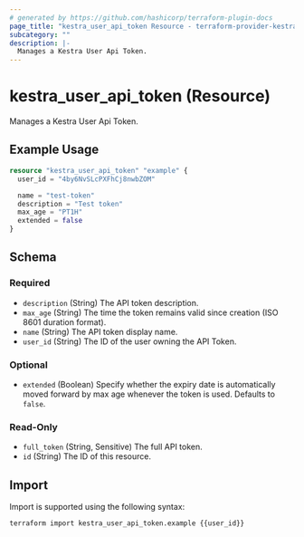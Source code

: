 ```yaml
---
# generated by https://github.com/hashicorp/terraform-plugin-docs
page_title: "kestra_user_api_token Resource - terraform-provider-kestra"
subcategory: ""
description: |-
  Manages a Kestra User Api Token.
---
```


# kestra_user_api_token (Resource)

Manages a Kestra User Api Token.

## Example Usage

```terraform
resource "kestra_user_api_token" "example" {
  user_id = "4by6NvSLcPXFhCj8nwbZOM"

  name = "test-token"
  description = "Test token"
  max_age = "PT1H"
  extended = false
}
```

<!-- schema generated by tfplugindocs -->
## Schema

### Required

- `description` (String) The API token description.
- `max_age` (String) The time the token remains valid since creation (ISO 8601 duration format).
- `name` (String) The API token display name.
- `user_id` (String) The ID of the user owning the API Token.

### Optional

- `extended` (Boolean) Specify whether the expiry date is automatically moved forward by max age whenever the token is used. Defaults to `false`.

### Read-Only

- `full_token` (String, Sensitive) The full API token.
- `id` (String) The ID of this resource.

## Import

Import is supported using the following syntax:

```shell
terraform import kestra_user_api_token.example {{user_id}}
```
